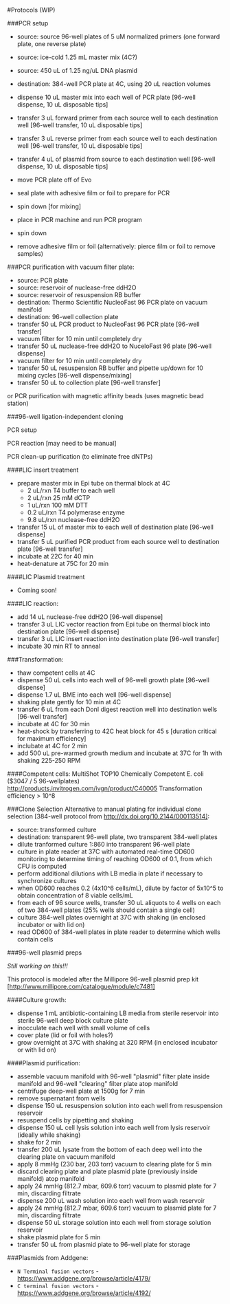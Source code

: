 #Protocols (WIP)

###PCR setup
* source: source 96-well plates of 5 uM normalized primers (one forward plate, one reverse plate)
* source: ice-cold 1.25 mL master mix (4C?)
* source: 450 uL of 1.25 ng/uL DNA plasmid 

* destination: 384-well PCR plate at 4C, using 20  uL reaction volumes 
* dispense 10 uL master mix into each well of PCR plate [96-well dispense, 10 uL disposable tips]
* transfer 3 uL forward primer from each source well to each destination well [96-well transfer, 10 uL disposable tips]
* transfer 3 uL reverse primer from each source well to each destination well [96-well transfer, 10 uL disposable tips]
* transfer 4 uL of plasmid from source to each destination well [96-well dispense, 10 uL disposable tips]

* move PCR plate off of Evo 
* seal plate with adhesive film or foil to prepare for PCR
* spin down [for mixing]
* place in PCR machine and run PCR program
* spin down
* remove adhesive film or foil (alternatively: pierce film or foil to remove samples)

###PCR purification with vacuum filter plate:
* source: PCR plate
* source: reservoir of nuclease-free ddH2O
* source: reservoir of resuspension RB buffer
* destination: Thermo Scientific NucleoFast 96 PCR plate on vacuum manifold
* destination: 96-well collection plate
* transfer 50 uL PCR product to NucleoFast 96 PCR plate [96-well transfer]
* vacuum filter for 10 min until completely dry
* transfer 50 uL nuclease-free ddH2O to NuceloFast 96 plate [96-well dispense]
* vacuum filter for 10 min until completely dry
* transfer 50 uL resuspension RB buffer and pipette up/down for 10 mixing cycles [96-well dispense/mixing]
* transfer 50 uL to collection plate [96-well transfer]

or PCR purification with magnetic affinity beads (uses magnetic bead station)

###96-well ligation-independent cloning

PCR setup

PCR reaction [may need to be manual]

PCR clean-up purification (to eliminate free dNTPs)

####LIC insert treatment
* prepare master mix in Epi tube on thermal block at 4C
   + 2 uL/rxn T4 buffer to each well
   + 2 uL/rxn 25 mM dCTP
   + 1 uL/rxn 100 mM DTT
   + 0.2 uL/rxn T4 polymerase enzyme
   + 9.8 uL/rxn nuclease-free ddH2O
* transfer 15 uL of master mix to each well of destination plate [96-well dispense]
* transfer 5 uL purified PCR product from each source well to destination plate [96-well transfer]
* incubate at 22C for 40 min
* heat-denature at 75C for 20 min

####LIC Plasmid treatment 
* Coming soon!

####LIC reaction:
* add 14 uL nuclease-free ddH2O [96-well dispense]
* transfer 3 uL LIC vector reaction from Epi tube on thermal block into destination plate [96-well dispense]
* transfer 3 uL LIC insert reaction into destination plate [96-well transfer]
* incubate 30 min RT to anneal

###Transformation:
* thaw competent cells at 4C
* dispense 50 uL cells into each well of 96-well growth plate [96-well dispense]
* dispense 1.7 uL BME into each well [96-well dispense]
* shaking plate gently for 10 min at 4C
* transfer 6 uL from each DonI digest reaction well into destination wells [96-well transfer]
* incubate at 4C for 30 min
* heat-shock by transferring to 42C heat block for 45 s [duration critical for maximum efficiency]
* inclubate at 4C for 2 min
* add 500 uL pre-warmed growth medium and incubate at 37C for 1h with shaking 225-250 RPM

####Competent cells:
MultiShot TOP10 Chemically Competent E. coli ($3047 / 5 96-wellplates)
http://products.invitrogen.com/ivgn/product/C40005
Transformation efficiency > 10^8

###Clone Selection
Alternative to manual plating for individual clone selection [384-well protocol from http://dx.doi.org/10.2144/000113514]:
* source: transformed culture
* destination: transparent 96-well plate, two transparent 384-well plates
* dilute tranformed culture 1:860 into transparent 96-well plate
* culture in plate reader at 37C with automated real-time OD600 monitoring to determine timing of reaching OD600 of 0.1, from which CFU is computed
* perform additional dilutions with LB media in plate if necessary to synchronize cultures
* when OD600 reaches 0.2 (4x10^6 cells/mL), dilute by factor of 5x10^5 to obtain concentration of 8 viable cells/mL
* from each of 96 source wells, transfer 30 uL aliquots to 4 wells on each of two 384-well plates (25% wells should contain a single cell)
* culture 384-well plates overnight at 37C with shaking (in enclosed incubator or with lid on)
* read OD600 of 384-well plates in plate reader to determine which wells contain cells

###96-well plasmid preps

*Still working on this!!!*

This protocol is modeled after the Millipore 96-well plasmid prep kit [http://www.millipore.com/catalogue/module/c7481]

####Culture growth:
* dispense 1 mL antibiotic-containing LB media from sterile reservoir into sterile 96-well deep block culture plate
* inocculate each well with small volume of cells
* cover plate (lid or foil with holes?)
* grow overnight at 37C with shaking at 320 RPM (in enclosed incubator or with lid on)

####Plasmid purification:
* assemble vacuum manifold with 96-well "plasmid" filter plate inside manifold and 96-well "clearing" filter plate atop manifold
* centrifuge deep-well plate at 1500g for 7 min
* remove supernatant from wells
* dispense 150 uL resuspension solution into each well from resuspension reservoir
* resuspend cells by pipetting and shaking
* dispense 150 uL cell lysis solution into each well from lysis reservoir (ideally while shaking)
* shake for 2 min
* transfer 200 uL lysate from the bottom of each deep well into the clearing plate on vacuum manifold
* apply 8 mmHg (230 bar, 203 torr) vacuum to clearing plate for 5 min
* discard clearing plate and plate plasmid plate (previously inside manifold) atop manifold
* apply 24 mmHg (812.7 mbar, 609.6 torr) vacuum to plasmid plate for 7 min, discarding filtrate
* dispense 200 uL wash solution into each well from wash reservoir
* apply 24 mmHg (812.7 mbar, 609.6 torr) vacuum to plasmid plate for 7 min, discarding filtrate
* dispense 50 uL storage solution into each well from storage solution reservoir
* shake plasmid plate for 5 min
* transfer 50 uL from plasmid plate to 96-well plate for storage

###Plasmids from Addgene:
* `N Terminal fusion vectors` - https://www.addgene.org/browse/article/4179/
* `C terminal fusion vectors` - https://www.addgene.org/browse/article/4192/
